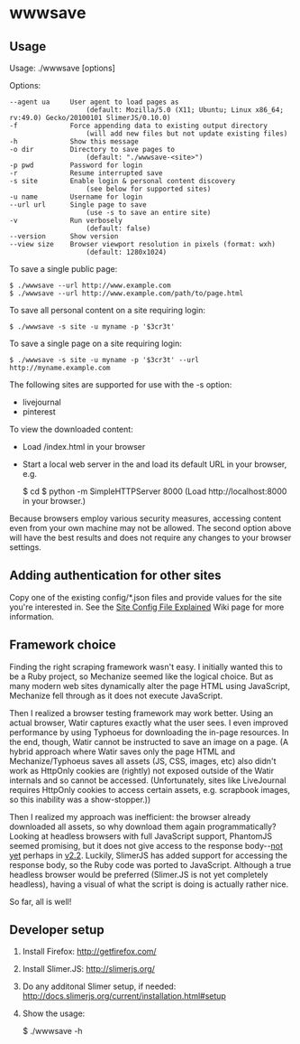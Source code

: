 wwwsave
=======

Usage
-----
Usage: ./wwwsave [options]

Options:

    --agent ua     User agent to load pages as
                       (default: Mozilla/5.0 (X11; Ubuntu; Linux x86_64; rv:49.0) Gecko/20100101 SlimerJS/0.10.0)
    -f             Force appending data to existing output directory
                       (will add new files but not update existing files)
    -h             Show this message
    -o dir         Directory to save pages to
                       (default: "./wwwsave-<site>")
    -p pwd         Password for login
    -r             Resume interrupted save
    -s site        Enable login & personal content discovery
                       (see below for supported sites)
    -u name        Username for login
    --url url      Single page to save
                       (use -s to save an entire site)
    -v             Run verbosely
                       (default: false)
    --version      Show version
    --view size    Browser viewport resolution in pixels (format: wxh)
                       (default: 1280x1024)

To save a single public page:

    $ ./wwwsave --url http://www.example.com
    $ ./wwwsave --url http://www.example.com/path/to/page.html

To save all personal content on a site requiring login:

    $ ./wwwsave -s site -u myname -p '$3cr3t'

To save a single page on a site requiring login:

    $ ./wwwsave -s site -u myname -p '$3cr3t' --url http://myname.example.com

The following sites are supported for use with the -s option:

* livejournal
* pinterest

To view the downloaded content:

* Load <output directory>/index.html in your browser
* Start a local web server in the <output directory> and load its default URL in your browser, e.g.

    $ cd <output directory>
    $ python -m SimpleHTTPServer 8000
    (Load http://localhost:8000 in your browser.)

Because browsers employ various security measures, accessing content even from your own machine may not be allowed.
The second option above will have the best results and does not require any changes to your browser settings.


Adding authentication for other sites
-------------------------------------
Copy one of the existing config/*.json files and provide values for the site you're interested in. See the [Site Config File Explained](https://github.com/m5n/wwwsave/wiki/Site-Config-File-Explained) Wiki page for more information.


Framework choice
----------------
Finding the right scraping framework wasn't easy. I initially wanted this to be a Ruby project, so Mechanize seemed like the logical choice. But as many modern web sites dynamically alter the page HTML using JavaScript, Mechanize fell through as it does not execute JavaScript.

Then I realized a browser testing framework may work better. Using an actual browser, Watir captures exactly what the user sees. I even improved performance by using Typhoeus for downloading the in-page resources. In the end, though, Watir cannot be instructed to save an image on a page. (A hybrid approach where Watir saves only the page HTML and Mechanize/Typhoeus saves all assets (JS, CSS, images, etc) also didn't work as HttpOnly cookies are (rightly) not exposed outside of the Watir internals and so cannot be accessed. (Unfortunately, sites like LiveJournal requires HttpOnly cookies to access certain assets, e.g. scrapbook images, so this inability was a show-stopper.))

Then I realized my approach was inefficient: the browser already downloaded all assets, so why download them again programmatically? Looking at headless browsers with full JavaScript support, PhantomJS seemed promising, but it does not give access to the response body--[not yet](https://github.com/ariya/phantomjs/issues/13908) perhaps in [v2.2](https://github.com/ariya/phantomjs/issues/13937). Luckily, SlimerJS has added support for accessing the response body, so the Ruby code was ported to JavaScript. Although a true headless browser would be preferred (Slimer.JS is not yet completely headless), having a visual of what the script is doing is actually rather nice.

So far, all is well!


Developer setup
---------------
1. Install Firefox: http://getfirefox.com/
1. Install Slimer.JS: http://slimerjs.org/
1. Do any additonal Slimer setup, if needed: http://docs.slimerjs.org/current/installation.html#setup
1. Show the usage:

    $ ./wwwsave -h
